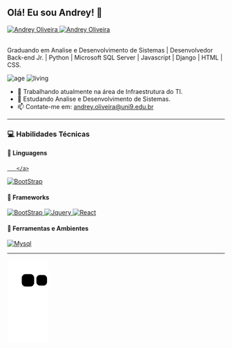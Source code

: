 ## Olá! Eu sou Andrey! 👋


<div>
<a href="https://www.linkedin.com/in/ANDREY SANTOS DE OLIVEIRA-0b2a111ab/">
      <img alt="Andrey Oliveira" src="https://img.shields.io/badge/Linkedin-0078D4?style=for-the-badge&logo=Linkedin&logoColor=white" />
</a>
<a href="mailto:andrey.oliveira@uni9.edu.br">
      <img alt="Andrey Oliveira" src="https://img.shields.io/badge/Gmail-D14836?style=for-the-badge&logo=gmail&logoColor=white" />
</a>
</div>

<br>

Graduando em Analise e Desenvolvimento de Sistemas | Desenvolvedor Back-end Jr. | Python | Microsoft SQL Server | Javascript | Django | HTML | CSS.


![age](https://img.shields.io/badge/Idade-20-purple)
![living](https://img.shields.io/badge/País-Brasil-informational)


- 🔭 Trabalhando atualmente na área de Infraestrutura do TI.
- 🌱 Estudando Analise e Desenvolvimento de Sistemas.
- 📫 Contate-me em: andrey.oliveira@uni9.edu.br

---

### :computer: Habilidades Técnicas

#### :speech_balloon: Linguagens 


<a href="#">
     <a href="#">
      <https://img.shields.io/badge/Python-14354C?style=for-the-badge&logo=python&logoColor=white" />
       
       </a>
 <a href="#">
      <https://img.shields.io/badge/JavaScript-F7DF1E?style=for-the-badge&logo=javascript&logoColor=black" />                                                       </a>                            
                                                                                                  
</a>
 <a href="#">
      <img alt="BootStrap" src="https://img.shields.io/badge/Python-14354C?style=for-the-badge&logo=python&logoColor=white" />
      
</a>                                                                                                 
                                                                                                  
<a href="#">
      <https://img.shields.io/badge/-SQL%20SERVER-orange" />
</a>
<a href="#">
      <https://img.shields.io/badge/-HTML-green" />
</a>

<a href="#">
      <https://img.shields.io/badge/-CSS-yellow" />
</a>

#### :hammer: Frameworks

<a href="#">
      <img alt="BootStrap" src="https://img.shields.io/badge/Bootstrap-blueviolet?style=for-the-badge&logo=bootstrap&logoColor=white" />
      
</a>
<a href="#">
      <img alt="Jquery" src="https://img.shields.io/badge/jQuery-0769AD?style=for-the-badge&logo=jquery&logoColor=white" />
</a>
<a href="#">
      <img alt="React" src="https://img.shields.io/badge/react-%2320232a.svg?style=for-the-badge&logo=react&logoColor=%2361DAFB" />
</a>


#### :wrench: Ferramentas e Ambientes

<a href="#">
      <img alt="Mysql" src="https://img.shields.io/badge/MySQL-00000F?style=for-the-badge&logo=mysql&logoColor=white" />
</a>




<!-- <a href="#">
      <img alt="Docker" src="https://img.shields.io/badge/Docker-2CA5E0?style=for-the-badge&logo=docker&logoColor=white" />
</a> -->

---

![Snake animation](https://github.com/lucasmsf/lucasmsf/blob/output/github-contribution-grid-snake.svg)
